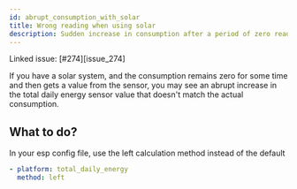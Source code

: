 ```yaml
---
id: abrupt_consumption_with_solar
title: Wrong reading when using solar
description: Sudden increase in consumption after a period of zero readings
---
```

Linked issue: [#274][issue_274]

If you have a solar system, and the consumption remains zero for some time and then gets a value from the sensor, you may see an abrupt increase in the total daily energy sensor value that doesn't match the actual consumption. 


## What to do?

In your esp config file, use the left calculation method instead of the default

```yaml
- platform: total_daily_energy
  method: left
```
